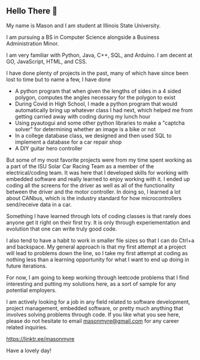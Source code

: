 ## Hello There 👋

My name is Mason and I am student at Illinois State University.

I am pursuing a BS in Computer Science alongside a Business Administration Minor.

I am very familiar with Python, Java, C++, SQL, and Arduino.
I am decent at GO, JavaScript, HTML, and CSS.

I have done plenty of projects in the past, many of which have since been lost to time but to name a few, I have done
- A python program that when given the lengths of sides in a 4 sided polygon, computes the angles necessary for the polygon to exist
- During Covid in High School, I made a python program that would automatically bring up whatever class I had next, which helped me from getting carried away with coding during my lunch hour
- Using pyautogui and some other python libraries to make a "captcha solver" for determining whether an image is a bike or not
- In a college database class, we designed and then used SQL to implement a database for a car repair shop
- A DIY guitar hero controller

But some of my most favorite projects were from my time spent working as a part of the ISU Solar Car Racing Team as a member of the electrical/coding team.
It was here that I developed skills for working with embedded software and really learned to enjoy working with it.
I ended up coding all the screens for the driver as well as all of the functionality between the driver and the motor controller.
In doing so, I learned a lot about CANbus, which is the industry standard for how microcontrollers send/receive data in a car.

Something I have learned through lots of coding classes is that rarely does anyone get it right on their first try. It is only through experiementation and evolution that one can write truly good code. 

I also tend to have a habit to work in smaller file sizes so that I can do Ctrl+a and backspace. My general approach is that my first attempt at a project will lead to problems down the line, so I take my first attempt at coding as nothing less than a learning opportunity for what I want to end up doing in future iterations.

For now, I am going to keep working through leetcode problems that I find interesting and putting my solutions here, as a sort of sample for any potential employers.

I am actively looking for a job in any field related to software development, project management, embedded software, or pretty much anything that involves solving problems through code.
If you like what you see here, please do not hesitate to email masonmyre@gmail.com for any career related inquiries.

https://linktr.ee/masonmyre

Have a lovely day!




<!--
**Lancer077/Lancer077** is a ✨ _special_ ✨ repository because its `README.md` (this file) appears on your GitHub profile.

Here are some ideas to get you started:

- 🔭 I’m currently working on ...
- 🌱 I’m currently learning ...
- 👯 I’m looking to collaborate on ...
- 🤔 I’m looking for help with ...
- 💬 Ask me about ...
- 📫 How to reach me: ...
- 😄 Pronouns: ...
- ⚡ Fun fact: ...
-->
